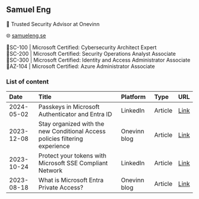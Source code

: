 ## Samuel Eng

💼 Trusted Security Advisor at Onevinn

🌐 [samueleng.se](https://samueleng.se)

🏅SC-100 | Microsoft Certified: Cybersecurity Architect Expert<br>
🏅SC-200 | Microsoft Certified: Security Operations Analyst Associate<br>
🏅SC-300 | Microsoft Certified: Identity and Access Administrator Associate<br>
🏅AZ-104 | Microsoft Certified: Azure Administrator Associate

### List of content

| Date | Title | Platform | Type | URL |
| :--- | :---- | :--- | :--- | ---: |
| 2024-05-02 | Passkeys in Microsoft Authenticator and Entra ID | LinkedIn | Article | [Link](https://www.linkedin.com/pulse/passkeys-microsoft-authenticator-entra-id-samuel-eng-qkiif) |
| 2023-12-08 | Stay organized with the new Conditional Access policies filtering experience | Onevinn blog | Article | [Link](https://blog.onevinn.com/new-ca-framework-capabilities) |
| 2023-10-24 | Protect your tokens with Microsoft SSE Compliant Network | LinkedIn | Article | [Link](https://www.linkedin.com/pulse/protect-your-tokens-microsoft-sse-compliant-network-samuel-eng-o5hlf/) |
| 2023-08-18 | What is Microsoft Entra Private Access? | Onevinn blog | Article | [Link](https://blog.onevinn.com/what-is-microsoft-entra-private-access) |

<!--
**sengtech/sengtech** is a ✨ _special_ ✨ repository because its `README.md` (this file) appears on your GitHub profile.

Here are some ideas to get you started:

- 🔭 I’m currently working on ...
- 🌱 I’m currently learning ...
- 👯 I’m looking to collaborate on ...
- 🤔 I’m looking for help with ...
- 💬 Ask me about ...
- 📫 How to reach me: ...
- 😄 Pronouns: ...
- ⚡ Fun fact: ...
-->
